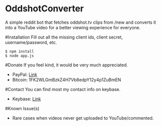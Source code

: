 # OddshotConverter
A simple reddit bot that fetches oddshot.tv clips from /new and converts it into a YouTube video for a better viewing experience for everyone.

#Installation
Fill out all the missing client ids, client secret, username/password, etc.
```
$ npm install
$ node app.js
```

#Donate
If you feel kind, it would be very much appreciated.
* PayPal: [Link](https://www.paypal.com/cgi-bin/webscr?cmd=_donations&business=XN2DEUWZ7HD2Y&lc=CA&item_name=Eyepawd&currency_code=CAD&bn=PP%2dDonationsBF%3abtn_donateCC_LG%2egif%3aNonHosted)
* Bitcoin: 1FK2WLGmBzkZ4H7Vb8edpY12y4p1ZuBmEN

#Contact
You can find most my contact info on keybase.
* Keybase: [Link](https://keybase.io/gay)

#Known Issue(s)
* Rare cases when videos never get uploaded to YouTube/commented.
